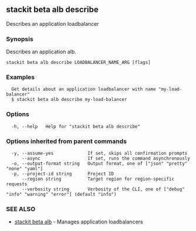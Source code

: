 ## stackit beta alb describe

Describes an application loadbalancer

### Synopsis

Describes an application alb.

```
stackit beta alb describe LOADBALANCER_NAME_ARG [flags]
```

### Examples

```
  Get details about an application loadbalancer with name "my-load-balancer"
  $ stackit beta alb describe my-load-balancer
```

### Options

```
  -h, --help   Help for "stackit beta alb describe"
```

### Options inherited from parent commands

```
  -y, --assume-yes             If set, skips all confirmation prompts
      --async                  If set, runs the command asynchronously
  -o, --output-format string   Output format, one of ["json" "pretty" "none" "yaml"]
  -p, --project-id string      Project ID
      --region string          Target region for region-specific requests
      --verbosity string       Verbosity of the CLI, one of ["debug" "info" "warning" "error"] (default "info")
```

### SEE ALSO

* [stackit beta alb](./stackit_beta_alb.md)	 - Manages application loadbalancers

